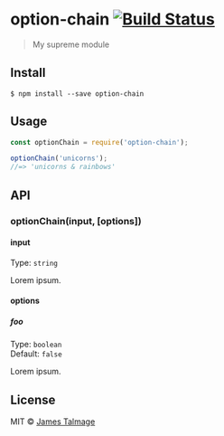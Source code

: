 # option-chain [![Build Status](https://travis-ci.org/jamestalmage/option-chain.svg?branch=master)](https://travis-ci.org/jamestalmage/option-chain)

> My supreme module


## Install

```
$ npm install --save option-chain
```


## Usage

```js
const optionChain = require('option-chain');

optionChain('unicorns');
//=> 'unicorns & rainbows'
```


## API

### optionChain(input, [options])

#### input

Type: `string`

Lorem ipsum.

#### options

##### foo

Type: `boolean`  
Default: `false`

Lorem ipsum.


## License

MIT © [James Talmage](http://github.com/jamestalmage)
